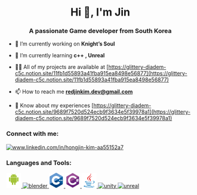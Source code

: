 <h1 align="center">Hi 👋, I'm Jin</h1>
<h3 align="center">A passionate Game developer from South Korea</h3>

- 🔭 I’m currently working on **Knight’s Soul**

- 🌱 I’m currently learning **c++ , Unreal**

- 👨‍💻 All of my projects are available at [https://glittery-diadem-c5c.notion.site/11fb1d55893a41fba915ea8498e56877](https://glittery-diadem-c5c.notion.site/11fb1d55893a41fba915ea8498e56877)

- 📫 How to reach me **redjinkim.dev@gmail.com**

- 📄 Know about my experiences [https://glittery-diadem-c5c.notion.site/9689f7520d524ecb9f3634e5f39978a1](https://glittery-diadem-c5c.notion.site/9689f7520d524ecb9f3634e5f39978a1)

<h3 align="left">Connect with me:</h3>
<p align="left">
<a href="https://linkedin.com/in/hongjin-kim-aa55152a7" target="blank"><img align="center" src="https://raw.githubusercontent.com/rahuldkjain/github-profile-readme-generator/master/src/images/icons/Social/linked-in-alt.svg" alt="www.linkedin.com/in/hongjin-kim-aa55152a7" height="30" width="40" /></a>
</p>

<h3 align="left">Languages and Tools:</h3>
<p align="left"> <a href="https://developer.android.com" target="_blank" rel="noreferrer"> <img src="https://raw.githubusercontent.com/devicons/devicon/master/icons/android/android-original-wordmark.svg" alt="android" width="40" height="40"/> </a> <a href="https://www.blender.org/" target="_blank" rel="noreferrer"> <img src="https://download.blender.org/branding/community/blender_community_badge_white.svg" alt="blender" width="40" height="40"/> </a> <a href="https://www.w3schools.com/cpp/" target="_blank" rel="noreferrer"> <img src="https://raw.githubusercontent.com/devicons/devicon/master/icons/cplusplus/cplusplus-original.svg" alt="cplusplus" width="40" height="40"/> </a> <a href="https://www.w3schools.com/cs/" target="_blank" rel="noreferrer"> <img src="https://raw.githubusercontent.com/devicons/devicon/master/icons/csharp/csharp-original.svg" alt="csharp" width="40" height="40"/> </a> <a href="https://www.java.com" target="_blank" rel="noreferrer"> <img src="https://raw.githubusercontent.com/devicons/devicon/master/icons/java/java-original.svg" alt="java" width="40" height="40"/> </a> <a href="https://unity.com/" target="_blank" rel="noreferrer"> <img src="https://www.vectorlogo.zone/logos/unity3d/unity3d-icon.svg" alt="unity" width="40" height="40"/> </a> <a href="https://unrealengine.com/" target="_blank" rel="noreferrer"> <img src="https://raw.githubusercontent.com/kenangundogan/fontisto/036b7eca71aab1bef8e6a0518f7329f13ed62f6b/icons/svg/brand/unreal-engine.svg" alt="unreal" width="40" height="40"/> </a> </p>
